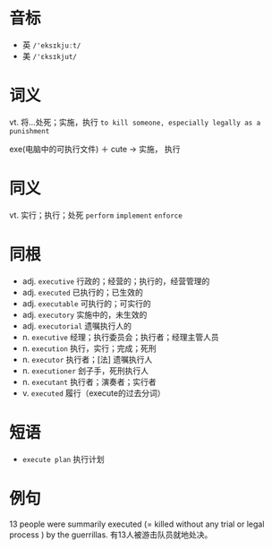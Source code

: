 # 音标

- 英 `/'eksɪkjuːt/`
- 美 `/'ɛksɪkjut/`

# 词义

vt. 将…处死；实施，执行
`to kill someone, especially legally as a punishment`



exe(电脑中的可执行文件) ＋ cute → 实施， 执行

# 同义

vt. 实行；执行；处死
`perform` `implement` `enforce`

# 同根

- adj. `executive` 行政的；经营的；执行的，经营管理的
- adj. `executed` 已执行的；已生效的
- adj. `executable` 可执行的；可实行的
- adj. `executory` 实施中的，未生效的
- adj. `executorial` 遗嘱执行人的
- n. `executive` 经理；执行委员会；执行者；经理主管人员
- n. `execution` 执行，实行；完成；死刑
- n. `executor` 执行者；[法] 遗嘱执行人
- n. `executioner` 刽子手，死刑执行人
- n. `executant` 执行者；演奏者；实行者
- v. `executed` 履行（execute的过去分词）

# 短语

- `execute plan` 执行计划

# 例句

13 people were summarily executed (= killed without any trial or legal process ) by the guerrillas.
有13人被游击队员就地处决。


